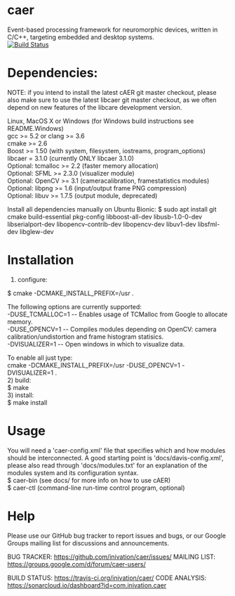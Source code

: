# caer

Event-based processing framework for neuromorphic devices, written in C/C++, targeting embedded and desktop systems. <br />
[![Build Status](https://travis-ci.org/inivation/caer.svg?branch=master)](https://travis-ci.org/inivation/caer)

# Dependencies:

NOTE: if you intend to install the latest cAER git master checkout, please also make sure to use the latest
libcaer git master checkout, as we often depend on new features of the libcare development version.

Linux, MacOS X or Windows (for Windows build instructions see README.Windows) <br />
gcc >= 5.2 or clang >= 3.6 <br />
cmake >= 2.6 <br />
Boost >= 1.50 (with system, filesystem, iostreams, program_options) <br />
libcaer = 3.1.0 (currently ONLY libcaer 3.1.0)<br />
Optional: tcmalloc >= 2.2 (faster memory allocation) <br />
Optional: SFML >= 2.3.0 (visualizer module) <br />
Optional: OpenCV >= 3.1 (cameracalibration, framestatistics modules) <br />
Optional: libpng >= 1.6 (input/output frame PNG compression) <br />
Optional: libuv >= 1.7.5 (output module, deprecated) <br />

Install all dependencies manually on Ubuntu Bionic:
$ sudo apt install git cmake build-essential pkg-config libboost-all-dev libusb-1.0-0-dev libserialport-dev libopencv-contrib-dev libopencv-dev libuv1-dev libsfml-dev libglew-dev

# Installation

1) configure: <br />

$ cmake -DCMAKE_INSTALL_PREFIX=/usr <OPTIONS> . <br />

The following options are currently supported: <br />
-DUSE_TCMALLOC=1 -- Enables usage of TCMalloc from Google to allocate memory. <br />
-DUSE_OPENCV=1 -- Compiles modules depending on OpenCV: camera calibration/undistortion and frame histogram statisics. <br />
-DVISUALIZER=1 -- Open windows in which to visualize data. <br />

To enable all just type: <br />
  cmake -DCMAKE_INSTALL_PREFIX=/usr -DUSE_OPENCV=1 -DVISUALIZER=1 .
<br />
2) build:
<br />
$ make
<br />
3) install:
<br />
$ make install
<br />

# Usage

You will need a 'caer-config.xml' file that specifies which and how modules
should be interconnected. A good starting point is 'docs/davis-config.xml',
please also read through 'docs/modules.txt' for an explanation of the modules
system and its configuration syntax.
<br />
$ caer-bin (see docs/ for more info on how to use cAER) <br />
$ caer-ctl (command-line run-time control program, optional) <br />

# Help

Please use our GitHub bug tracker to report issues and bugs, or
our Google Groups mailing list for discussions and announcements.

BUG TRACKER: https://github.com/inivation/caer/issues/
MAILING LIST: https://groups.google.com/d/forum/caer-users/

BUILD STATUS: https://travis-ci.org/inivation/caer/
CODE ANALYSIS: https://sonarcloud.io/dashboard?id=com.inivation.caer
